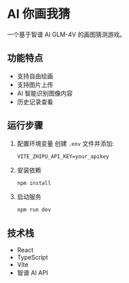 # AI 你画我猜

一个基于智谱 AI GLM-4V 的画图猜测游戏。

## 功能特点

- 支持自由绘画
- 支持图片上传
- AI 智能识别图像内容
- 历史记录查看

## 运行步骤

1. 配置环境变量
   创建 `.env` 文件并添加:
   ```
   VITE_ZHIPU_API_KEY=your_apikey
   ```

2. 安装依赖
   ```bash
   npm install
   ```

3. 启动服务
   ```bash
   npm run dev
   ```

## 技术栈

- React
- TypeScript
- Vite
- 智谱 AI API
